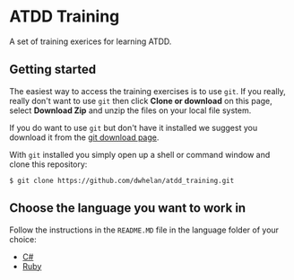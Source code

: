 # ATDD Training
A set of training exerices for learning ATDD.

## Getting started
The easiest way to access the training exercises is to use `git`. If you really, really don't want to use `git` then
click **Clone or download** on this page, select **Download Zip** and  unzip the files on your local file system.

If you do want to use `git` but don't have it installed we suggest you download it from the [git download page](https://git-scm.com/download/).

With `git` installed you simply open up a shell or command window and clone this repository:

```
$ git clone https://github.com/dwhelan/atdd_training.git
```

## Choose the language you want to work in
Follow the instructions in the `README.MD` file in the language folder of your choice:

 * [C#](cs)
 * [Ruby](ruby)
